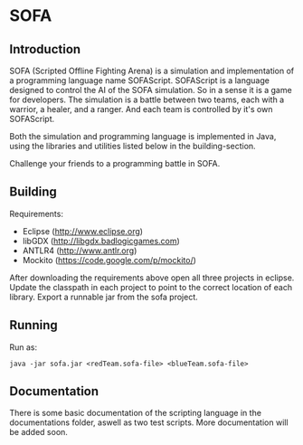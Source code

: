 # SOFA
## Introduction

SOFA (Scripted Offline Fighting Arena) is a simulation and implementation of a programming language name SOFAScript. SOFAScript is a language designed to control the AI of the SOFA simulation. So in a sense it is a game for developers. The simulation is a battle between two teams, each with a warrior, a healer, and a ranger. And each team is controlled by it's own SOFAScript. 

Both the simulation and programming language is implemented in Java, using the libraries and utilities listed below in the building-section.

Challenge your friends to a programming battle in SOFA.

## Building

Requirements:

* Eclipse (http://www.eclipse.org)
* libGDX (http://libgdx.badlogicgames.com)
* ANTLR4 (http://www.antlr.org)
* Mockito (https://code.google.com/p/mockito/)

After downloading the requirements above open all three projects in eclipse.
Update the classpath in each project to point to the correct location of each library.
Export a runnable jar from the sofa project.

## Running

Run as:

```
java -jar sofa.jar <redTeam.sofa-file> <blueTeam.sofa-file>
```

## Documentation

There is some basic documentation of the scripting language in the documentations folder, aswell as two test scripts.
More documentation will be added soon.
